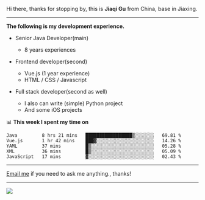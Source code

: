 Hi there, thanks for stopping by, this is **Jiaqi Gu** from China, base in Jiaxing.

---

**The following is my development experience.**

- Senior Java Developer(main)
  - 8 years experiences

- Frontend developer(second)
  - Vue.js (1 year experience)
  - HTML / CSS / Javascript
  
- Full stack developer(second as well)
  - I also can write (simple) Python project
  - And some iOS projects

📊 **This week I spent my time on**
<!--START_SECTION:waka-->
```text
Java         8 hrs 21 mins   █████████████████▒░░░░░░░   69.81 % 
Vue.js       1 hr 42 mins    ███▓░░░░░░░░░░░░░░░░░░░░░   14.26 % 
YAML         37 mins         █▒░░░░░░░░░░░░░░░░░░░░░░░   05.28 % 
XML          36 mins         █▒░░░░░░░░░░░░░░░░░░░░░░░   05.09 % 
JavaScript   17 mins         ▓░░░░░░░░░░░░░░░░░░░░░░░░   02.43 % 
```
<!--END_SECTION:waka-->

---

[Email me](mailto:droidqw@gmail.com?subject=Hiring_from_GitHub) if you need to ask me anything., thanks!

---

![]( https://visitor-badge.glitch.me/badge?page_id=githubgujiaqi)
